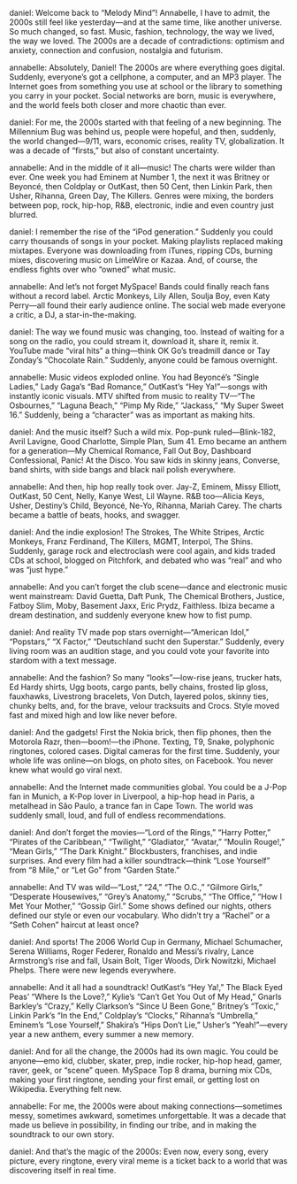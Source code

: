 daniel: Welcome back to “Melody Mind”! Annabelle, I have to admit, the 2000s still feel like yesterday—and at the same time, like another universe. So much changed, so fast. Music, fashion, technology, the way we lived, the way we loved. The 2000s are a decade of contradictions: optimism and anxiety, connection and confusion, nostalgia and futurism.

annabelle: Absolutely, Daniel! The 2000s are where everything goes digital. Suddenly, everyone’s got a cellphone, a computer, and an MP3 player. The Internet goes from something you use at school or the library to something you carry in your pocket. Social networks are born, music is everywhere, and the world feels both closer and more chaotic than ever.

daniel: For me, the 2000s started with that feeling of a new beginning. The Millennium Bug was behind us, people were hopeful, and then, suddenly, the world changed—9/11, wars, economic crises, reality TV, globalization. It was a decade of “firsts,” but also of constant uncertainty.

annabelle: And in the middle of it all—music! The charts were wilder than ever. One week you had Eminem at Number 1, the next it was Britney or Beyoncé, then Coldplay or OutKast, then 50 Cent, then Linkin Park, then Usher, Rihanna, Green Day, The Killers. Genres were mixing, the borders between pop, rock, hip-hop, R&B, electronic, indie and even country just blurred.

daniel: I remember the rise of the “iPod generation.” Suddenly you could carry thousands of songs in your pocket. Making playlists replaced making mixtapes. Everyone was downloading from iTunes, ripping CDs, burning mixes, discovering music on LimeWire or Kazaa. And, of course, the endless fights over who “owned” what music.

annabelle: And let’s not forget MySpace! Bands could finally reach fans without a record label. Arctic Monkeys, Lily Allen, Soulja Boy, even Katy Perry—all found their early audience online. The social web made everyone a critic, a DJ, a star-in-the-making.

daniel: The way we found music was changing, too. Instead of waiting for a song on the radio, you could stream it, download it, share it, remix it. YouTube made “viral hits” a thing—think OK Go’s treadmill dance or Tay Zonday’s “Chocolate Rain.” Suddenly, anyone could be famous overnight.

annabelle: Music videos exploded online. You had Beyoncé’s “Single Ladies,” Lady Gaga’s “Bad Romance,” OutKast’s “Hey Ya!”—songs with instantly iconic visuals. MTV shifted from music to reality TV—“The Osbournes,” “Laguna Beach,” “Pimp My Ride,” “Jackass,” “My Super Sweet 16.” Suddenly, being a “character” was as important as making hits.

daniel: And the music itself? Such a wild mix. Pop-punk ruled—Blink-182, Avril Lavigne, Good Charlotte, Simple Plan, Sum 41. Emo became an anthem for a generation—My Chemical Romance, Fall Out Boy, Dashboard Confessional, Panic! At the Disco. You saw kids in skinny jeans, Converse, band shirts, with side bangs and black nail polish everywhere.

annabelle: And then, hip hop really took over. Jay-Z, Eminem, Missy Elliott, OutKast, 50 Cent, Nelly, Kanye West, Lil Wayne. R&B too—Alicia Keys, Usher, Destiny’s Child, Beyoncé, Ne-Yo, Rihanna, Mariah Carey. The charts became a battle of beats, hooks, and swagger.

daniel: And the indie explosion! The Strokes, The White Stripes, Arctic Monkeys, Franz Ferdinand, The Killers, MGMT, Interpol, The Shins. Suddenly, garage rock and electroclash were cool again, and kids traded CDs at school, blogged on Pitchfork, and debated who was “real” and who was “just hype.”

annabelle: And you can’t forget the club scene—dance and electronic music went mainstream: David Guetta, Daft Punk, The Chemical Brothers, Justice, Fatboy Slim, Moby, Basement Jaxx, Eric Prydz, Faithless. Ibiza became a dream destination, and suddenly everyone knew how to fist pump.

daniel: And reality TV made pop stars overnight—“American Idol,” “Popstars,” “X Factor,” “Deutschland sucht den Superstar.” Suddenly, every living room was an audition stage, and you could vote your favorite into stardom with a text message.

annabelle: And the fashion? So many “looks”—low-rise jeans, trucker hats, Ed Hardy shirts, Ugg boots, cargo pants, belly chains, frosted lip gloss, fauxhawks, Livestrong bracelets, Von Dutch, layered polos, skinny ties, chunky belts, and, for the brave, velour tracksuits and Crocs. Style moved fast and mixed high and low like never before.

daniel: And the gadgets! First the Nokia brick, then flip phones, then the Motorola Razr, then—boom!—the iPhone. Texting, T9, Snake, polyphonic ringtones, colored cases. Digital cameras for the first time. Suddenly, your whole life was online—on blogs, on photo sites, on Facebook. You never knew what would go viral next.

annabelle: And the Internet made communities global. You could be a J-Pop fan in Munich, a K-Pop lover in Liverpool, a hip-hop head in Paris, a metalhead in São Paulo, a trance fan in Cape Town. The world was suddenly small, loud, and full of endless recommendations.

daniel: And don’t forget the movies—“Lord of the Rings,” “Harry Potter,” “Pirates of the Caribbean,” “Twilight,” “Gladiator,” “Avatar,” “Moulin Rouge!,” “Mean Girls,” “The Dark Knight.” Blockbusters, franchises, and indie surprises. And every film had a killer soundtrack—think “Lose Yourself” from “8 Mile,” or “Let Go” from “Garden State.”

annabelle: And TV was wild—“Lost,” “24,” “The O.C.,” “Gilmore Girls,” “Desperate Housewives,” “Grey’s Anatomy,” “Scrubs,” “The Office,” “How I Met Your Mother,” “Gossip Girl.” Some shows defined our nights, others defined our style or even our vocabulary. Who didn’t try a “Rachel” or a “Seth Cohen” haircut at least once?

daniel: And sports! The 2006 World Cup in Germany, Michael Schumacher, Serena Williams, Roger Federer, Ronaldo and Messi’s rivalry, Lance Armstrong’s rise and fall, Usain Bolt, Tiger Woods, Dirk Nowitzki, Michael Phelps. There were new legends everywhere.

annabelle: And it all had a soundtrack! OutKast’s “Hey Ya!,” The Black Eyed Peas’ “Where Is the Love?,” Kylie’s “Can’t Get You Out of My Head,” Gnarls Barkley’s “Crazy,” Kelly Clarkson’s “Since U Been Gone,” Britney’s “Toxic,” Linkin Park’s “In the End,” Coldplay’s “Clocks,” Rihanna’s “Umbrella,” Eminem’s “Lose Yourself,” Shakira’s “Hips Don’t Lie,” Usher’s “Yeah!”—every year a new anthem, every summer a new memory.

daniel: And for all the change, the 2000s had its own magic. You could be anyone—emo kid, clubber, skater, prep, indie rocker, hip-hop head, gamer, raver, geek, or “scene” queen. MySpace Top 8 drama, burning mix CDs, making your first ringtone, sending your first email, or getting lost on Wikipedia. Everything felt new.

annabelle: For me, the 2000s were about making connections—sometimes messy, sometimes awkward, sometimes unforgettable. It was a decade that made us believe in possibility, in finding our tribe, and in making the soundtrack to our own story.

daniel: And that’s the magic of the 2000s: Even now, every song, every picture, every ringtone, every viral meme is a ticket back to a world that was discovering itself in real time.

